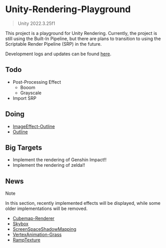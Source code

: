 # Unity-Rendering-Playground

> Unity 2022.3.25f1

This project is a playground for Unity Rendering. Currently, the project is still using the Built-In Pipeline, but there are plans to transition to using the Scriptable Render Pipeline (SRP) in the future.

Development logs and updates can be found [here](Docs/Log.md).

## Todo
- Post-Processing Effect
    - Booom
    - Grayscale
- Import SRP

## Doing
- [ImageEffect-Outline](Docs/ImageEffects/Outlines/ImageEffect-Outline.md)
- [Outline](Docs/Outlines/Outline.md)

## Big Targets
- Implement the rendering of Genshin Impact!!
- Implement the rendering of zelda!!

## News
> [!Note]
> 
> In this section, recently implemented effects will be displayed, while some older implementations will be removed.

- [Cubemap-Renderer](Docs/Cubemap/Cubemap-Renderer.md)
- [Skybox](Docs/Cubemap/Skybox.md)
- [ScreenSpaceShadowMapping](Docs/ScreenSpaceShadowMapping.md)
- [VertexAnimation-Grass](Docs/VertexAnimation/Grass.md)
- [RampTexture](Docs/TexEffects/RampTexture.md)
